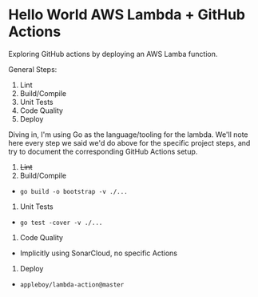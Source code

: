 # Hello World AWS Lambda + GitHub Actions

Exploring GitHub actions by deploying an AWS Lamba function.

General Steps:

1. Lint
1. Build/Compile
1. Unit Tests
1. Code Quality
1. Deploy


Diving in, I'm using Go as the language/tooling for the lambda. We'll note here
every step we said we'd do above for the specific project steps, and try to document
the corresponding GitHub Actions setup.

1. ~~Lint~~
1. Build/Compile
  - `go build -o bootstrap -v ./...`
1. Unit Tests
  - `go test -cover -v ./...`
1. Code Quality
  - Implicitly using SonarCloud, no specific Actions
1. Deploy
  - `appleboy/lambda-action@master`
